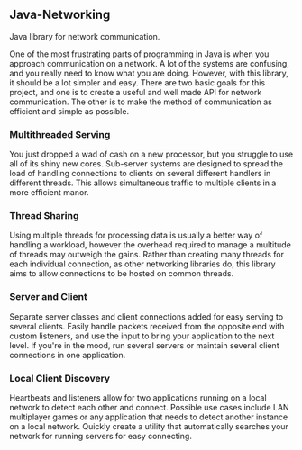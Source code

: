 ## Java-Networking
Java library for network communication.

One of the most frustrating parts of programming in Java is when you approach communication on a network.  A lot of the systems are confusing, and you really need to know what you are doing.  However, with this library, it should be a lot simpler and easy.  There are two basic goals for this project, and one is to create a useful and well made API for network communication.  The other is to make the method of communication as efficient and simple as possible.

### Multithreaded Serving
You just dropped a wad of cash on a new processor, but you struggle to use all of its shiny new cores.  Sub-server systems are designed to spread the load of handling connections to clients on several different handlers in different threads.  This allows simultaneous traffic to multiple clients in a more efficient manor.

### Thread Sharing
Using multiple threads for processing data is usually a better way of handling a workload, however the overhead required to manage a multitude of threads may outweigh the gains.  Rather than creating many threads for each individual connection, as other networking libraries do, this library aims to allow connections to be hosted on common threads.

### Server and Client
Separate server classes and client connections added for easy serving to several clients.  Easily handle packets received from the opposite end with custom listeners, and use the input to bring your application to the next level.  If you're in the mood, run several servers or maintain several client connections in one application.

### Local Client Discovery
Heartbeats and listeners allow for two applications running on a local network to detect each other and connect.  Possible use cases include LAN multiplayer games or any application that needs to detect another instance on a local network.  Quickly create a utility that automatically searches your network for running servers for easy connecting.

